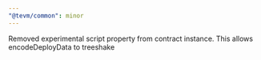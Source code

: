 ```yaml
---
"@tevm/common": minor
---
```


Removed experimental script property from contract instance. This allows encodeDeployData to treeshake
